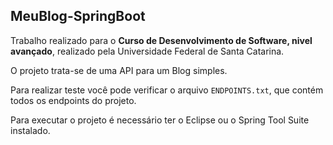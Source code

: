 ## MeuBlog-SpringBoot ##

Trabalho realizado para o **Curso de Desenvolvimento de Software, nivel avançado**, realizado pela Universidade Federal de Santa Catarina.

O projeto trata-se de uma API para um Blog simples.

Para realizar teste você pode verificar o arquivo ```ENDPOINTS.txt```, que contém todos os endpoints do projeto.

Para executar o projeto é necessário ter o Eclipse ou o Spring Tool Suite instalado.


